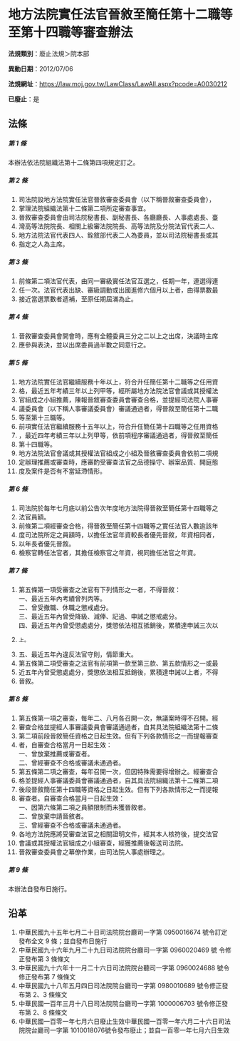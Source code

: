 # 地方法院實任法官晉敘至簡任第十二職等至第十四職等審查辦法

**法規類別**：廢止法規＞院本部

**異動日期**：2012/07/06  

**法規網址**：https://law.moj.gov.tw/LawClass/LawAll.aspx?pcode=A0030212

**已廢止**：是



## 法條
##### 第 1 條
本辦法依法院組織法第十二條第四項規定訂之。

##### 第 2 條
1. 司法院設地方法院實任法官晉敘審查委員會（以下稱晉敘審查委員會），
1. 掌理法院組織法第十二條第二項所定審查事宜。
1. 晉敘審查委員會由司法院秘書長、副秘書長、各廳廳長、人事處處長、臺
1. 灣高等法院院長、相關上級審法院院長、高等法院及分院法官代表二人、
1. 地方法院法官代表四人、銓敘部代表二人為委員，並以司法院秘書長或其
1. 指定之人為主席。

##### 第 3 條
1. 前條第二項法官代表，由同一審級實任法官互選之，任期一年，連選得連
1. 任一次。法官代表出缺、審級調動或出國進修六個月以上者，由得票數最
1. 接近當選票數者遞補，至原任期屆滿為止。

##### 第 4 條
1. 晉敘審查委員會開會時，應有全體委員三分之二以上之出席，決議時主席
1. 應參與表決，並以出席委員過半數之同意行之。

##### 第 5 條
1. 地方法院實任法官繼續服務十年以上，符合升任簡任第十二職等之任用資
1. 格，最近五年考績三年以上列甲等，經所屬地方法院法官會議或其授權法
1. 官組成之小組推薦，陳報晉敘審查委員會審查合格，並提經司法院人事審
1. 議委員會（以下稱人事審議委員會）審議通過者，得晉敘至簡任第十二職
1. 等至第十三職等。
1. 前項實任法官繼續服務十五年以上，符合升任簡任第十四職等之任用資格
1. ，最近四年考績三年以上列甲等，依前項程序審議通過者，得晉敘至簡任
1. 第十四職等。
1. 地方法院法官會議或其授權法官組成之小組及晉敘審查委員會依前二項規
1. 定辦理推薦或審查時，應審酌受審查法官之品德操守、辦案品質、開庭態
1. 度及案件是否有不當延滯情形。

##### 第 6 條
1. 司法院於每年七月底以前公告次年度地方法院得晉敘至簡任第十四職等之
1. 法官員額。
1. 前條第二項經審查合格，得晉敘至簡任第十四職等之實任法官人數逾該年
1. 度司法院所定之員額時，以擔任法官年資較長者優先晉敘，年資相同者，
1. 以年長者優先晉敘。
1. 檢察官轉任法官者，其擔任檢察官之年資，視同擔任法官之年資。

##### 第 7 條
1. 第五條第一項受審查之法官有下列情形之一者，不得晉敘：  
一、最近五年內考績曾列丙等。  
二、曾受撤職、休職之懲戒處分。  
三、最近五年內曾受降級、減俸、記過、申誡之懲戒處分。  
四、最近五年內曾受懲處處分，獎懲依法相互抵銷後，累積達申誡三次以
1.     上。
1. 五、最近五年內違反法官守則，情節重大。
1. 第五條第二項受審查之法官有前項第一款至第三款、第五款情形之一或最
1. 近五年內曾受懲處處分，獎懲依法相互抵銷後，累積達申誡以上者，不得
1. 晉敘。

##### 第 8 條
1. 第五條第一項之審查，每年二、八月各召開一次，無議案時得不召開。經
1. 審查合格並提經人事審議委員會審議通過者，自其具法院組織法第十二條
1. 第二項前段晉敘簡任資格之日起生效。但有下列各款情形之一而提報審查
1. 者，自審查合格當月一日起生效：  
一、曾放棄推薦或審查者。  
二、曾經審查不合格或審議未通過者。
1. 第五條第二項之審查，每年召開一次，但因特殊需要得增辦之。經審查合
1. 格並提經人事審議委員會審議通過者，自其具法院組織法第十二條第二項
1. 後段晉敘簡任第十四職等資格之日起生效。但有下列各款情形之一而提報
1. 審查者。自審查合格當月一日起生效：  
一、因第六條第二項之員額限制而未獲晉敘者。  
二、曾放棄申請晉敘者。  
三、曾經審查不合格或審議未通過者。
1. 各地方法院應將受審查法官之相關證明文件，經其本人核符後，提交法官
1. 會議或其授權法官組成之小組審查，經獲推薦後報送司法院。
1. 晉敘審查委員會之幕僚作業，由司法院人事處辦理之。

##### 第 9 條
本辦法自發布日施行。

## 沿革
1. 中華民國九十五年七月二十日司法院院台廳司一字第 0950016674 號令訂定發布全文 9  條；並自發布日施行
1. 中華民國九十六年九月二十九日司法院院台廳司一字第 0960020469 號 令修正發布第 3  條條文
1. 中華民國九十六年十一月二十六日司法院院台聽司一字第 0960024688 號令修正發布第 7  條條文
1. 中華民國九十八年五月四日司法院院台廳司一字第 0980010689 號令修正發布第 2、3 條條文
1. 中華民國一百年三月十八日司法院院台廳司一字第 1000006703 號令修正發布第 2、8 條條文
1. 中華民國一百零一年七月六日廢止生效中華民國一百零一年六月二十六日司法院院台廳司一字第 1010018076號令發布廢止；並自一百零一年七月六日生效
